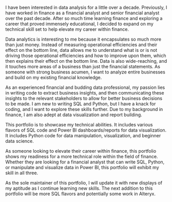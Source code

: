 I have been interested in data analysis for a little over a decade. Previously, I have worked in finance as a financial analyst and senior financial analyst over the past decade.
After so much time learning finance and exploring a career that proved immensely educational, I decided to expand on my technical skill set to help elevate my career within finance.

Data analytics is interesting to me because it encapsulates so much more than just money.
Instead of measuring operational efficiencies and their effect on the bottom line, data allows me to understand what is or is not driving those operational efficiencies and how to improve upon them, which then explains their effect on the bottom line.
Data is also wide-reaching, and it touches more areas of a business than just the financial statements. As someone with strong business acumen, I want to analyze entire businesses and build on my existing financial knowledge.

As an experienced financial and budding data professional, my passion lies in writing code to extract business insights, and then communicating these insights to the relevant stakeholders to allow for better business decisions to be made.
I am new to writing SQL and Python, but I have a knack for coding, and I want to explore these skills further. Due to my background in finance, I am also adept at data visualization and report building.

This portfolio is to showcase my technical abilities. It includes various flavors of SQL code and Power BI dashboards/reports for data visualization. It includes Python code for data manipulation, visualization, and beginner data science.

As someone looking to elevate their career within finance, this portfolio shows my readiness for a more technical role within the field of finance.
Whether they are looking for a financial analyst that can write SQL, Python, or manipulate and visualize data in Power BI, this portfolio will exhibit my skill in all three.

As the sole maintainer of this portfolio, I will update it with new displays of my aptitude as I continue learning new skills. The next addition to this portfolio will be more SQL flavors and potentially some work in Alteryx.
